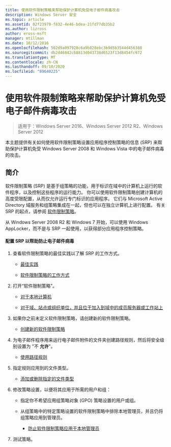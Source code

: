 ```yaml
---
title: 使用软件限制策略来帮助保护计算机免受电子邮件病毒攻击
description: Windows Server 安全
ms.topic: article
ms.assetid: 02f23979-f832-4e46-bdea-21fd77db35b2
ms.author: lizross
author: eross-msft
manager: mtillman
ms.date: 10/12/2016
ms.openlocfilehash: 502d9a097928c6a9b828ebc3b9d5b3544d456388
ms.sourcegitcommit: db2d46842c68813d043738d6523f13d8454fc972
ms.translationtype: MT
ms.contentlocale: zh-CN
ms.lasthandoff: 09/10/2020
ms.locfileid: "89640225"
---
```

# <a name="use-software-restriction-policies-to-help-protect-your-computer-against-an-email-virus"></a>使用软件限制策略来帮助保护计算机免受电子邮件病毒攻击

>适用于：Windows Server 2016、Windows Server 2012 R2、Windows Server 2012

本主题提供有关如何使用软件限制策略设置应用程序控制策略的信息 (SRP) 来帮助保护计算机免受 Windows Server 2008 和 Windows Vista 中的电子邮件病毒的攻击。

## <a name="introduction"></a>简介
软件限制策略 (SRP) 是基于组策略的功能，用于标识在域中的计算机上运行的软件程序，以及控制这些程序的运行能力。 你可以使用软件限制策略创建计算机的高度受限配置，从而仅允许运行专门标识的应用程序。 它们与 Microsoft Active Directory 域服务和组策略集成在一起，但也可以在独立计算机上进行配置。 有关 SRP 的起点，请参阅 [软件限制策略](software-restriction-policies.md)。

从 Windows Server 2008 R2 和 Windows 7 开始，可以使用 Windows AppLocker，而不是与 SRP 一起使用，以获得部分应用程序控制策略。

#### <a name="configure-srp-to-help-protect-against-an-e-mail-virus"></a>配置 SRP 以帮助防止电子邮件病毒

1.  查看软件限制策略的最佳实践以了解 SRP 的工作方式。

    -   [最佳实践](software-restriction-policies-technical-overview.md#BKMK_Best_Practices)

    -   [软件限制策略的工作方式](/previous-versions/windows/it-pro/windows-server-2003/cc786941(v=ws.10))

2.  打开“软件限制策略”。

    -   [对于本地计算机](administer-software-restriction-policies.md#BKMK_1)

    -   [对于域、站点或组织单位，并且位于加入到域中的成员服务器或工作站上](administer-software-restriction-policies.md#BKMK_2)

3.  如果你之前未定义软件限制策略，请创建新的软件限制策略。

    -   [创建新的软件限制策略](administer-software-restriction-policies.md#BKMK_Create_SRP)

4.  为电子邮件程序用来运行电子邮件附件的文件夹创建路径规则，然后将安全级别设置为 "不 **允许**"。

    -   [使用路径规则](work-with-software-restriction-policies-rules.md#BKMK_Path_Rules)

5.  指定规则应用到的文件类型。

    -   [添加或删除指定的文件类型](administer-software-restriction-policies.md#BKMK_Add_Del)

6.  修改策略设置，以便将其应用于所需的用户和组：

    -   指定你不希望应用组策略对象 (GPO) 策略设置的用户或组。

    -   从组策略中的特定策略设置的软件限制策略中排除本地管理员，并且仍将组策略应用到管理员。

        -   [防止软件限制策略应用于本地管理员](administer-software-restriction-policies.md#BKMK_Prevent_Admin)

7.  测试策略。
